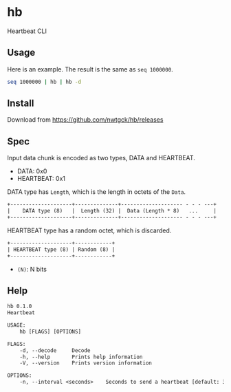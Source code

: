 # hb
Heartbeat CLI

## Usage

Here is an example. The result is the same as `seq 1000000`.

```bash
seq 1000000 | hb | hb -d
```

## Install

Download from <https://github.com/nwtgck/hb/releases>

## Spec

Input data chunk is encoded as two types, DATA and HEARTBEAT.

* DATA: 0x0
* HEARTBEAT: 0x1

DATA type has `Length`, which is the length in octets of the `Data`.

```txt
+--------------------+--------------+-------------------- - - - ---+
|    DATA type (8)   |  Length (32) |  Data (Length * 8)   ...     |
+--------------------+--------------+-------------------- - - - ---+
```

HEARTBEAT type has a random octet, which is discarded.

```txt
+--------------------+------------+
| HEARTBEAT type (8) | Random (8) |
+--------------------+------------+
```

* `(N)`: N bits

## Help

```txt
hb 0.1.0
Heartbeat

USAGE:
    hb [FLAGS] [OPTIONS]

FLAGS:
    -d, --decode     Decode
    -h, --help       Prints help information
    -V, --version    Prints version information

OPTIONS:
    -n, --interval <seconds>    Seconds to send a heartbeat [default: 30]
```
